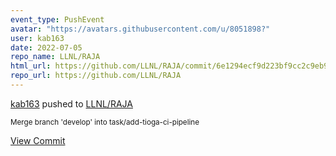 ```yaml
---
event_type: PushEvent
avatar: "https://avatars.githubusercontent.com/u/8051898?"
user: kab163
date: 2022-07-05
repo_name: LLNL/RAJA
html_url: https://github.com/LLNL/RAJA/commit/6e1294ecf9d223bf9cc2c9eb9ebe6ec8f7a1c843
repo_url: https://github.com/LLNL/RAJA
---
```


<a href='https://github.com/kab163' target='_blank'>kab163</a> pushed to <a href='https://github.com/LLNL/RAJA' target='_blank'>LLNL/RAJA</a>

<small>Merge branch 'develop' into task/add-tioga-ci-pipeline</small>

<a href='https://github.com/LLNL/RAJA/commit/6e1294ecf9d223bf9cc2c9eb9ebe6ec8f7a1c843' target='_blank'>View Commit</a>